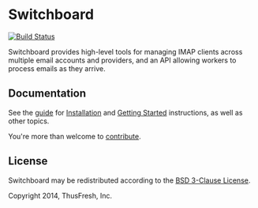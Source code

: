 # Switchboard

[![Build Status](https://travis-ci.org/thusfresh/switchboard.svg?branch=master)](https://travis-ci.org/thusfresh/switchboard)

Switchboard provides high-level tools for managing IMAP clients across
multiple email accounts and providers, and an API allowing workers to
process emails as they arrive.

## Documentation

See the
[guide](http://switchboard.spatch.co)
for
[Installation](http://switchboard.spatch.co/guide/install/)
and
[Getting Started](http://switchboard.spatch.co/guide/whatis/)
instructions, as well as other topics.

You're more than welcome to [contribute](CONTRIBUTING.md).

## License

Switchboard may be redistributed according to the [BSD 3-Clause License](LICENSE).

Copyright 2014, ThusFresh, Inc.
